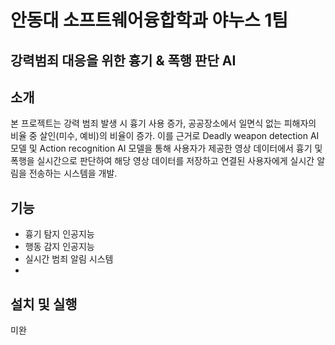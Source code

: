 # 안동대 소프트웨어융합학과 야누스 1팀

## 강력범죄 대응을 위한 흉기 & 폭행 판단 AI

## 소개

본 프로젝트는 강력 범죄 발생 시 흉기 사용 증가, 공공장소에서 일면식 없는 피해자의 비율 중 살인(미수, 예비)의 비율이 증가.
이를 근거로 Deadly weapon detection AI 모델 및 Action recognition AI 모델을 통해 사용자가 제공한 영상 데이터에서 흉기 및 폭행을 실시간으로 판단하여 해당 영상 데이터를 저장하고 연결된 사용자에게 실시간 알림을 전송하는 시스템을 개발.

## 기능

- 흉기 탐지 인공지능
- 행동 감지 인공지능
- 실시간 범죄 알림 시스템
- 
## 설치 및 실행

미완
